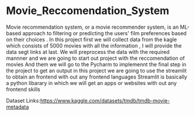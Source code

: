 # Movie_Reccomendation_System
Movie recommendation system, or a movie recommender system, is an ML-based approach to filtering or predicting the users' film preferences based on their choices .
In this project first we will collect data from the kagle which consists of 5000 movies with all the information , I will provide the data segt links at last. We will preprocess
the data with the required mannner and we are going to start out project with the reccomendation of movies 
And them we will go to the Pycharm to implemennt the final step in the project to get an output in this project we are going to use the streamlit to obtain an frontend with out 
any frontend languages 
Streamlit is basically a python libarary in which we will get an apps or websites with out any frontend skills 

Dataset Links:https://www.kaggle.com/datasets/tmdb/tmdb-movie-metadata
